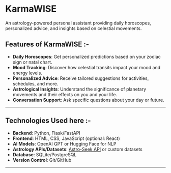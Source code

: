# KarmaWISE
An astrology-powered personal assistant providing daily horoscopes, personalized advice, and insights based on celestial movements.

## Features of KarmaWISE :-
- **Daily Horoscopes**: Get personalized predictions based on your zodiac sign or natal chart.
- **Mood Tracking**: Discover how celestial transits impact your mood and energy levels.
- **Personalized Advice**: Receive tailored suggestions for activities, schedules, and more.
- **Astrological Insights**: Understand the significance of planetary movements and their effects on you and your life.
- **Conversation Support**: Ask specific questions about your day or future.

---

## Technologies Used here :- 
- **Backend**: Python, Flask/FastAPI
- **Frontend**: HTML, CSS, JavaScript (optional: React)
- **AI Models**: OpenAI GPT or Hugging Face for NLP
- **Astrology APIs/Datasets**: [Astro-Seek API](https://www.astro-seek.com/api) or custom datasets
- **Database**: SQLite/PostgreSQL
- **Version Control**: Git/GitHub

---




